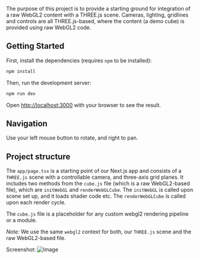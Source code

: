 The purpose of this project is to provide a starting ground for integration of a raw WebGL2 content with a THREE.js scene.
Cameras, lighting, gridlines and controls are all THREE.js-based, where the content (a demo cube) is provided using raw WebGL2 code.

## Getting Started

First, install the dependencies (requires `npm` to be installed):

```bash
npm install
```

Then, run the development server:

```bash
npm run dev
```

Open [http://localhost:3000](http://localhost:3000) with your browser to see the result.

## Navigation
Use your left mouse button to rotate, and right to pan.

## Project structure
The `app/page.tsx` is a starting point of our Next.js app and consists of a `THREE.js` scene with a controllable camera, and three-axis grid planes.
It includes two methods from the `cube.js` file (which is a raw WebGL2-based file), which are `initWebGL` and `renderWebGLCube`. The `initWebGL` is called
upon scene set up, and it loads shader code etc. The `renderWebGLCube` is called upon each render cycle.

The `cube.js` file is a placeholder for any custom webgl2 rendering pipeline or a module.

_Note:_ We use the same `webgl2` context for both, our `THREE.js` scene and the raw WebGL2-based file.

Screenshot:
![Image](https://github.com/user-attachments/assets/6422800f-6259-46a3-b933-6c5980c5c534)
